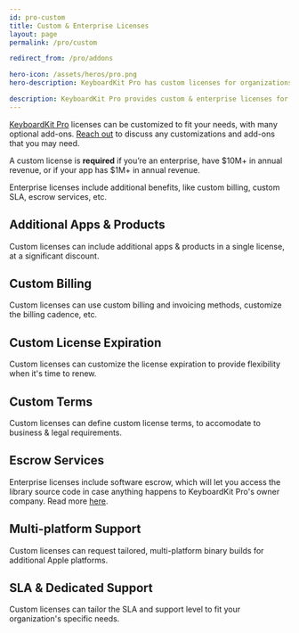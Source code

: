 ```yaml
---
id: pro-custom
title: Custom & Enterprise Licenses
layout: page
permalink: /pro/custom

redirect_from: /pro/addons

hero-icon: /assets/heros/pro.png
hero-description: KeyboardKit Pro has custom licenses for organizations with special needs

description: KeyboardKit Pro provides custom & enterprise licenses for larger organizations
---
```


[KeyboardKit Pro](/pro) licenses can be customized to fit your needs, with many optional add-ons. [Reach out](mailto:{{site.email}}?subject=KeyboardKit%20Pro%20Custom%20License) to discuss any customizations and add-ons that you may need.

A custom license is **required** if you’re an enterprise, have $10M+ in annual revenue, or if your app has $1M+ in annual revenue. 

Enterprise licenses include additional benefits, like custom billing, custom SLA, escrow services, etc.


## Additional Apps & Products

Custom licenses can include additional apps & products in a single license, at a significant discount.


## Custom Billing

Custom licenses can use custom billing and invoicing methods, customize the billing cadence, etc.


## Custom License Expiration

Custom licenses can customize the license expiration to provide flexibility when it's time to renew.


## Custom Terms

Custom licenses can define custom license terms, to accomodate to business & legal requirements.


## Escrow Services

Enterprise licenses include software escrow, which will let you access the library source code in case anything happens to KeyboardKit Pro's owner company. Read more [here](/features/escrow).


## Multi-platform Support

Custom licenses can request tailored, multi-platform binary builds for additional Apple platforms.


## SLA & Dedicated Support

Custom licenses can tailor the SLA and support level to fit your organization's specific needs.